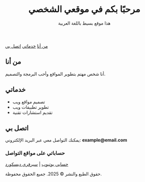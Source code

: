  </head> <body> <header> <h1>مرحبًا بكم في موقعي الشخصي</h1> <p>هذا موقع بسيط باللغة العربية</p> </header> <nav> <a href="#about">من أنا</a> <a href="#services">خدماتي</a> <a href="#contact">اتصل بي</a> </nav> <section id="about"> <h2>من أنا</h2> <p>أنا شخص مهتم بتطوير المواقع وأحب البرمجة والتصميم.</p> </section> <section id="services"> <h2>خدماتي</h2> <ul> <li>تصميم مواقع ويب</li> <li>تطوير تطبيقات ويب</li> <li>تقديم استشارات تقنية</li> </ul> </section> <section id="contact"> <h2>اتصل بي</h2> <p>يمكنك التواصل معي عبر البريد الإلكتروني: <strong>example@email.com</strong></p> <div class="social-links"> <h3>حساباتي على مواقع التواصل</h3> <a href="https://youtube.com/@yousefkaled4064?si=mlGBfSrp5kAHVhWv" target="_blank">حسابي يوتيوب</a> | <a href="https://discord.gg/zNGMjkX5Vb" target="_blank">سيرفري ديسكورد</a> </div> </section> <footer> <p>حقوق الطبع والنشر &copy; 2025. جميع الحقوق محفوظة.</p> </footer> </body> </html>
